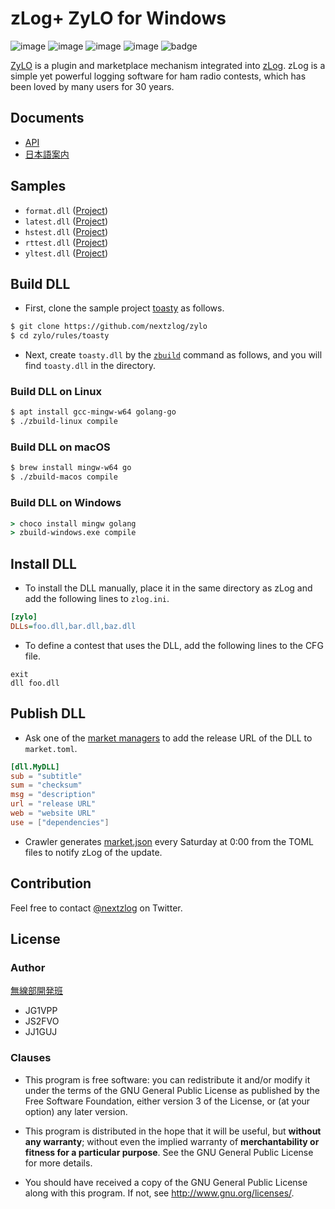 zLog+ ZyLO for Windows
====

![image](https://img.shields.io/badge/Go-1.17-red.svg)
![image](https://img.shields.io/badge/Rust-1.55-red.svg)
![image](https://img.shields.io/badge/Delphi-10.4-red.svg)
![image](https://img.shields.io/badge/license-GPL3-darkblue.svg)
![badge](https://github.com/nextzlog/zylo/actions/workflows/build.yaml/badge.svg)

[ZyLO](https://github.com/nextzlog/zylo) is a plugin and marketplace mechanism integrated into [zLog](http://zlog.org).
zLog is a simple yet powerful logging software for ham radio contests, which has been loved by many users for 30 years.

## Documents

- [API](https://nextzlog.github.io/zylo/DETAIL)
- [日本語案内](https://github.com/nextzlog/zylo/blob/master/MANUAL.md)

## Samples

- `format.dll` ([Project](https://github.com/nextzlog/zylo/tree/master/rules/format))
- `latest.dll` ([Project](https://github.com/nextzlog/zylo/tree/master/rules/latest))
- `hstest.dll` ([Project](https://github.com/nextzlog/zylo/tree/master/rules/hstest))
- `rttest.dll` ([Project](https://github.com/nextzlog/zylo/tree/master/rules/rttest))
- `yltest.dll` ([Project](https://github.com/nextzlog/zylo/tree/master/rules/yltest))

## Build DLL

- First, clone the sample project [toasty](https://github.com/nextzlog/zylo/tree/master/rules/toasty) as follows.

```sh
$ git clone https://github.com/nextzlog/zylo
$ cd zylo/rules/toasty
```

- Next, create `toasty.dll` by the [`zbuild`](https://github.com/nextzlog/zylo/releases/tag/zbuild) command as follows, and you will find `toasty.dll` in the directory.

### Build DLL on Linux

```sh
$ apt install gcc-mingw-w64 golang-go
$ ./zbuild-linux compile
```

### Build DLL on macOS

```sh
$ brew install mingw-w64 go
$ ./zbuild-macos compile
```

### Build DLL on Windows

```bat
> choco install mingw golang
> zbuild-windows.exe compile
```

## Install DLL

- To install the DLL manually, place it in the same directory as zLog and add the following lines to `zlog.ini`.

```ini
[zylo]
DLLs=foo.dll,bar.dll,baz.dll
```

- To define a contest that uses the DLL, add the following lines to the CFG file.

```
exit
dll foo.dll
```

## Publish DLL

- Ask one of the [market managers](https://github.com/nextzlog/zylo/blob/master/market.list) to add the release URL of the DLL to `market.toml`.

```toml
[dll.MyDLL]
sub = "subtitle"
sum = "checksum"
msg = "description"
url = "release URL"
web = "website URL"
use = ["dependencies"]
```

- Crawler generates [market.json](https://nextzlog.github.io/zylo/market.json) every Saturday at 0:00 from the TOML files to notify zLog of the update.

## Contribution

Feel free to contact [@nextzlog](https://twitter.com/nextzlog) on Twitter.

## License

### Author

[無線部開発班](https://pafelog.net)

- JG1VPP
- JS2FVO
- JJ1GUJ

### Clauses

- This program is free software: you can redistribute it and/or modify it under the terms of the GNU General Public License as published by the Free Software Foundation, either version 3 of the License, or (at your option) any later version.

- This program is distributed in the hope that it will be useful, but **without any warranty**; without even the implied warranty of **merchantability or fitness for a particular purpose**.
See the GNU General Public License for more details.

- You should have received a copy of the GNU General Public License along with this program.
If not, see <http://www.gnu.org/licenses/>.

